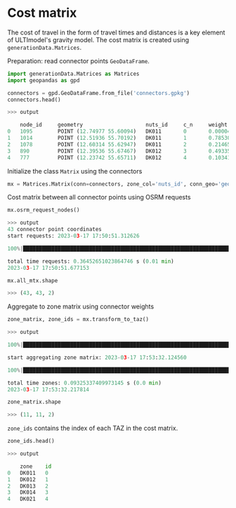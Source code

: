 # Cost matrix

The cost of travel in the form of travel times and distances is a key element of ULTImodel's 
gravity model. The cost matrix is created using `generationData.Matrices`.

Preparation: read connector points `GeoDataFrame`.
```python
import generationData.Matrices as Matrices
import geopandas as gpd

connectors = gpd.GeoDataFrame.from_file('connectors.gpkg')
connectors.head()

>>> output

	node_id 	geometry 	                nuts_id 	c_n 	weight
0 	1095 	    POINT (12.74977 55.60094) 	DK011 	    0 	    0.000048
1 	1014 	    POINT (12.51936 55.70192) 	DK011 	    1 	    0.785301
2 	1078 	    POINT (12.60314 55.62947) 	DK011 	    2 	    0.214651
3 	890 	    POINT (12.39536 55.67467) 	DK012 	    3 	    0.493351
4 	777 	    POINT (12.23742 55.65711) 	DK012 	    4 	    0.103410  
```

Initialize the class `Matrix` using the connectors

```python
mx = Matrices.Matrix(conn=connectors, zone_col='nuts_id', conn_geo='geometry', id_col='c_n')
```

Cost matrix between all connector points using OSRM requests

```python
mx.osrm_request_nodes()

>>> output
43 connector point coordinates
start requests: 2023-03-17 17:50:51.312626

100%|████████████████████████████████████████████████████████████████████████████████████| 1/1 [00:00<00:00,  2.82it/s]

total time requests: 0.36452651023864746 s (0.01 min)
2023-03-17 17:50:51.677153

mx.all_mtx.shape

>>> (43, 43, 2)
```

Aggregate to zone matrix using connector weights

```python
zone_matrix, zone_ids = mx.transform_to_taz()

>>> output

100%|██████████████████████████████████████████████████████████████████████████████████| 43/43 [00:01<00:00, 36.68it/s]

start aggregating zone matrix: 2023-03-17 17:53:32.124560

100%|█████████████████████████████████████████████████████████████████████████████████| 11/11 [00:00<00:00, 120.63it/s]

total time zones: 0.09325337409973145 s (0.0 min)
2023-03-17 17:53:32.217814

zone_matrix.shape

>>> (11, 11, 2)
```

`zone_ids` contains the index of each TAZ in the cost matrix.

```python
zone_ids.head()

>>> output

	zone 	id
0 	DK011 	0
1 	DK012 	1
2 	DK013 	2
3 	DK014 	3
4 	DK021 	4
```